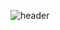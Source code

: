 <!--### Hi there 👋-->

![header](https://capsule-render.vercel.app/api?type=slice&color=auto&height=300&section=header&text=Welcome%20to%20my%20Git!-nl-I'm%20dodlfhd1&fontSize=45)

<!--
**dodlfhd1/dodlfhd1** is a ✨ _special_ ✨ repository because its `README.md` (this file) appears on your GitHub profile.

Here are some ideas to get you started:

- 🔭 I’m currently working on ...
- 🌱 I’m currently learning ...
- 👯 I’m looking to collaborate on ...
- 🤔 I’m looking for help with ...
- 💬 Ask me about ...
- 📫 How to reach me: ...
- 😄 Pronouns: ...
- ⚡ Fun fact: ...
-->
